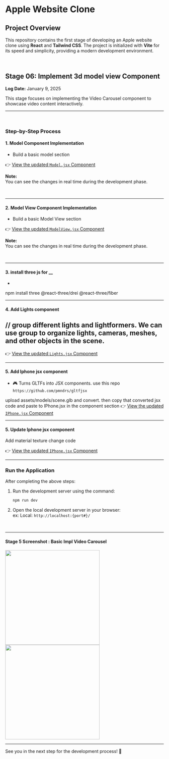 # Apple Website Clone

## Project Overview

This repository contains the first stage of developing an Apple website clone using **React** and **Tailwind CSS**. The project is initialized with **Vite** for its speed and simplicity, providing a modern development environment.


<br>

## Stage 06: Implement 3d model view Component  
**Log Date:** January 9, 2025  

This stage focuses on implementing the Video Carousel component to showcase video content interactively.


<hr>
<br>

### Step-by-Step Process


#### 1. Model Component Implementation  

- Build a basic model section 

👉 [View the updated `Model.jsx` Component](./src/components/model3d/Model.jsx)

**Note:**  
You can see the changes in real time during the development phase.

<br>

<hr>

#### 2. Model View Component Implementation  

- Build a basic Model View section 

👉 [View the updated `ModelView.jsx` Component](./src/components/model3d/ModelView.jsx)

**Note:**  
You can see the changes in real time during the development phase.

<br>

<hr>


#### 3. install three js for __

- 

npm install three @react-three/drei @react-three/fiber
<br>

<hr>

#### 4. Add Lights component
 // group different lights and lightformers. We can use group to organize lights, cameras, meshes, and other objects in the scene.
- 
👉 [View the updated `Lights.jsx` Component](./src/components/model3d/Lights.jsx)
<br>

<hr>

#### 5. Add Iphone jsx component

- 🎮 Turns GLTFs into JSX components. use this repo
  ```https://github.com/pmndrs/gltfjsx```

upload assets/models/scene.glb and convert. then
  copy that converted jsx code and paste to IPhone.jsx in the component section
👉 [View the updated `IPhone.jsx` Component](./src/components/model3d/)
<br>

<hr>


#### 5. Update Iphone jsx component

Add material texture change code

👉 [View the updated `IPhone.jsx` Component](./src/components/model3d/IPhone.jsx)
<br>

<hr>




### Run the Application  
After completing the above steps:  
1. Run the development server using the command:  
   ```bash
   npm run dev
    ```
2. Open the local development server in your browser:<br>
    ex: Local: ```http://localhost:{port#}/```

<br>
<hr>

#### Stage 5 Screenshot : Basic Impl Video Carousel
<img src="./_archive/screenshots/screenshot-2.png" height=300 > <img src="./_archive/screenshots/screenshot-3.png" height=300>

<hr>
See you in the next step for the development process! 🚀




